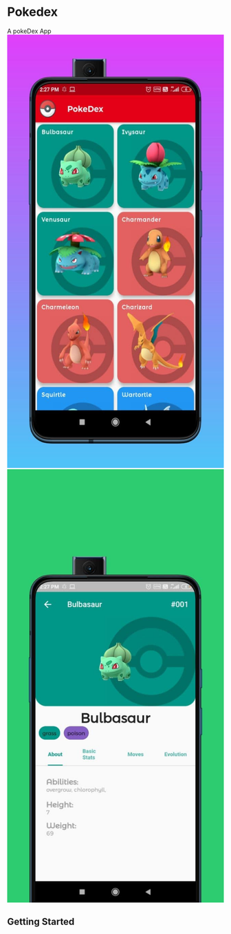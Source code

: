 # Pokedex
<hi>A pokeDex App</h1>
<img src="https://raw.githubusercontent.com/Omk4r-san/PokeDex/main/PokeDex/screenshots/ss1.jpg">
<img src="https://raw.githubusercontent.com/Omk4r-san/PokeDex/main/PokeDex/screenshots/ss2.jpg">


## Getting Started
